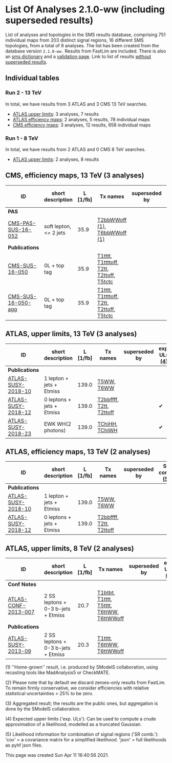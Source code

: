 

# List Of Analyses 2.1.0-ww (including superseded results)
List of analyses and topologies in the SMS results database,
comprising 751 individual maps from 203 distinct signal regions, 16 different SMS topologies, from a total of 8 analyses.
The list has been created from the database version `2.1.0-ww.`
Results from FastLim are included. There is also an  [sms dictionary](SmsDictionary210-ww) and a [validation page](Validation210-ww).
Link to list of results [without superseded results](ListOfAnalyses210-ww).
    
## Individual tables

### Run 2 - 13 TeV
In total, we have results from 3 ATLAS and 3 CMS 13 TeV searches.
 * [ATLAS upper limits](#ATLASupperlimits13): 3  analyses, 7 results
 * [ATLAS efficiency maps](#ATLASefficiencymaps13): 2  analyses, 5 results, 78 individual maps
 * [CMS efficiency maps](#CMSefficiencymaps13): 3  analyses, 12 results, 658 individual maps

### Run 1 - 8 TeV
In total, we have results from 2 ATLAS and 0 CMS 8 TeV searches.
 * [ATLAS upper limits](#ATLASupperlimits8): 2  analyses, 8 results

<a name="CMSefficiencymaps13"></a>
## CMS, efficiency maps, 13 TeV (3 analyses)

| **ID** | **short description** | **L [1/fb]** | **Tx names** | **superseded by** | **SR comb. [(5)](#A5)** |
|--------|-----------------------|--------------|--------------|-------------------|-------------------------|
| **PAS** | | | | | |
| [CMS-PAS-SUS-16-052](http://cms-results.web.cern.ch/cms-results/public-results/preliminary-results/SUS-16-052/index.html)<a name="CMS-PAS-SUS-16-052"></a> | soft lepton, <= 2 jets | 35.9 | [T2bbWWoff](SmsDictionary210-ww#T2bbWWoff) [(1)](#A1), [T6bbWWoff](SmsDictionary210-ww#T6bbWWoff) [(1)](#A1) | | cov. |
| **Publications** | | | | | |
| [CMS-SUS-16-050](http://cms-results.web.cern.ch/cms-results/public-results/publications/SUS-16-050/index.html)<a name="CMS-SUS-16-050"></a> | 0L + top tag | 35.9 | [T1tttt](SmsDictionary210-ww#T1tttt), [T1ttttoff](SmsDictionary210-ww#T1ttttoff), [T2tt](SmsDictionary210-ww#T2tt), [T2ttoff](SmsDictionary210-ww#T2ttoff), [T5tctc](SmsDictionary210-ww#T5tctc) | | cov. |
| [CMS-SUS-16-050-agg](http://cms-results.web.cern.ch/cms-results/public-results/publications/SUS-16-050/index.html)<a name="CMS-SUS-16-050-agg"></a> | 0L + top tag | 35.9 | [T1tttt](SmsDictionary210-ww#T1tttt), [T1ttttoff](SmsDictionary210-ww#T1ttttoff), [T2tt](SmsDictionary210-ww#T2tt), [T2ttoff](SmsDictionary210-ww#T2ttoff), [T5tctc](SmsDictionary210-ww#T5tctc) | | cov. |

<a name="ATLASupperlimits13"></a>
## ATLAS, upper limits, 13 TeV (3 analyses)

| **ID** | **short description** | **L [1/fb]** | **Tx names** | **superseded by** | **exp. ULs [(4)](#A4)** |
|--------|-----------------------|--------------|--------------|-------------------|-------------------------|
| **Publications** | | | | | |
| [ATLAS-SUSY-2018-10](https://atlas.web.cern.ch/Atlas/GROUPS/PHYSICS/PAPERS/SUSY-2018-10/)<a name="ATLAS-SUSY-2018-10"></a> | 1 lepton + jets + Etmiss | 139.0 | [T5WW](SmsDictionary210-ww#T5WW), [T6WW](SmsDictionary210-ww#T6WW) | |  |
| [ATLAS-SUSY-2018-12](https://atlas.web.cern.ch/Atlas/GROUPS/PHYSICS/PAPERS/SUSY-2018-12/)<a name="ATLAS-SUSY-2018-12"></a> | 0 leptons + jets + Etmiss | 139.0 | [T2bbffff](SmsDictionary210-ww#T2bbffff), [T2tt](SmsDictionary210-ww#T2tt), [T2ttoff](SmsDictionary210-ww#T2ttoff) | | &#10004; |
| [ATLAS-SUSY-2018-23](https://atlas.web.cern.ch/Atlas/GROUPS/PHYSICS/PAPERS/SUSY-2018-23/)<a name="ATLAS-SUSY-2018-23"></a> | EWK WH(2 photons) | 139.0 | [TChiHH](SmsDictionary210-ww#TChiHH), [TChiWH](SmsDictionary210-ww#TChiWH) | | &#10004; |

<a name="ATLASefficiencymaps13"></a>
## ATLAS, efficiency maps, 13 TeV (2 analyses)

| **ID** | **short description** | **L [1/fb]** | **Tx names** | **superseded by** | **SR comb. [(5)](#A5)** |
|--------|-----------------------|--------------|--------------|-------------------|-------------------------|
| **Publications** | | | | | |
| [ATLAS-SUSY-2018-10](https://atlas.web.cern.ch/Atlas/GROUPS/PHYSICS/PAPERS/SUSY-2018-10/)<a name="ATLAS-SUSY-2018-10"></a> | 1 lepton + jets + Etmiss | 139.0 | [T5WW](SmsDictionary210-ww#T5WW), [T6WW](SmsDictionary210-ww#T6WW) | |  |
| [ATLAS-SUSY-2018-12](https://atlas.web.cern.ch/Atlas/GROUPS/PHYSICS/PAPERS/SUSY-2018-12/)<a name="ATLAS-SUSY-2018-12"></a> | 0 leptons + jets + Etmiss | 139.0 | [T2bbffff](SmsDictionary210-ww#T2bbffff), [T2tt](SmsDictionary210-ww#T2tt), [T2ttoff](SmsDictionary210-ww#T2ttoff) | |  |

<a name="ATLASupperlimits8"></a>
## ATLAS, upper limits, 8 TeV (2 analyses)

| **ID** | **short description** | **L [1/fb]** | **Tx names** | **superseded by** | **exp. ULs [(4)](#A4)** |
|--------|-----------------------|--------------|--------------|-------------------|-------------------------|
| **Conf Notes** | | | | | |
| [ATLAS-CONF-2013-007](https://atlas.web.cern.ch/Atlas/GROUPS/PHYSICS/CONFNOTES/ATLAS-CONF-2013-007/)<a name="ATLAS-CONF-2013-007"></a> | 2 SS leptons + 0-3 b-jets + Etmiss | 20.7 | [T1btbt](SmsDictionary210-ww#T1btbt), [T1tttt](SmsDictionary210-ww#T1tttt), [T5tttt](SmsDictionary210-ww#T5tttt), [T6ttWW](SmsDictionary210-ww#T6ttWW), [T6ttWWoff](SmsDictionary210-ww#T6ttWWoff) | |  |
| **Publications** | | | | | |
| [ATLAS-SUSY-2013-09](https://atlas.web.cern.ch/Atlas/GROUPS/PHYSICS/PAPERS/SUSY-2013-09/)<a name="ATLAS-SUSY-2013-09"></a> | 2 SS leptons + 0-3 b-jets + Etmiss | 20.3 | [T1tttt](SmsDictionary210-ww#T1tttt), [T6ttWW](SmsDictionary210-ww#T6ttWW), [T6ttWWoff](SmsDictionary210-ww#T6ttWWoff) | |  |


<a name='A1'>(1)</a> ''Home-grown'' result, i.e. produced by SModelS collaboration, using recasting tools like MadAnalysis5 or CheckMATE.

<a name='A2'>(2)</a> Please note that by default we discard zeroes-only results from FastLim. To remain firmly conservative, we consider efficiencies with relative statistical uncertainties > 25% to be zero.

<a name='A3'>(3)</a> Aggregated result; the results are the public ones, but aggregation is done by the SModelS collaboration.

<a name='A4'>(4)</a> Expected upper limits ('exp. ULs'): Can be used to compute a crude approximation of a likelihood, modelled as a truncated Gaussian.

<a name='A5'>(5)</a> Likelihood information for combination of signal regions ('SR comb.'): 'cov' = a covariance matrix for a simplified likelihood. 'json' = full likelihoods as pyhf json files.

This page was created Sun Apr 11 16:40:56 2021.
